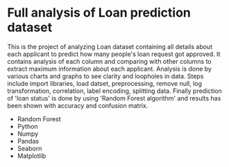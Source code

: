 # Full analysis of Loan prediction dataset
This is the project of analyzing Loan dataset containing all details about each applicant to predict how many people's loan request got approved. It contains analysis of each column and comparing with other columns to extract maximum information about each applicant. Analysis is done by various charts and graphs to see clarity and loopholes in data. Steps include import libraries, load datset, preprocessing, remove null, log transformation, correlation, label encoding, splitting data. Finally prediction of 'loan status' is done by using 'Random Forest algorithm' and results has been shown with accuracy and confusion matrix.
- Random Forest
- Python
- Numpy
- Pandas
- Seaborn
- Matplotlib
